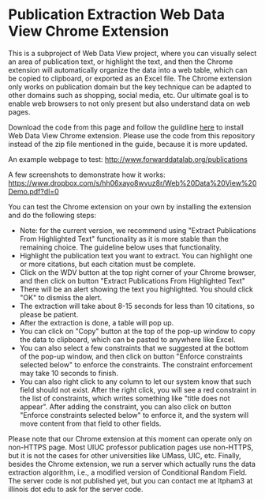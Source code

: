 # Publication Extraction Web Data View Chrome Extension
This is a subproject of Web Data View project, where you can visually select an area of publication text, or highlight the text, and then the Chrome extension will automatically organize the data into a web table, which can be copied to clipboard, or exported as an Excel file. The Chrome extension only works on publication domain but the key technique can be adapted to other domains such as shopping, social media, etc. Our ultimate goal is to enable web browsers to not only present but also understand data on web pages.

Download the code from this page and follow the guildline [here](https://wiki.illinois.edu/wiki/download/attachments/586662115/WebDataViewInstallationGuide.pdf?version=2&modificationDate=1465568899000&api=v2) to install Web Data View Chrome extension. Please use the code from this repository instead of the zip file mentioned in the guide, because it is more updated.

An example webpage to test: http://www.forwarddatalab.org/publications

A few screenshots to demonstrate how it works: https://www.dropbox.com/s/hh06xayo8wvuz8r/Web%20Data%20View%20Demo.pdf?dl=0

You can test the Chrome extension on your own by installing the extension and do the following steps:
* Note: for the current version, we recommend using "Extract Publications From Highlighted Text" functionality as it is more stable than the remaining choice. The guideline below uses that functionality.
* Highlight the publication text you want to extract. You can highlight one or more citations, but each citation must be complete. 
* Click on the WDV button at the top right corner of your Chrome browser, and then click on button "Extract Publications From Highlighted Text"
* There will be an alert showing the text you highlighted. You should click "OK" to dismiss the alert.
* The extraction will take about 8-15 seconds for less than 10 citations, so please be patient.
* After the extraction is done, a table will pop up.
* You can click on "Copy" button at the top of the pop-up window to copy the data to clipboard, which can be pasted to anywhere like Excel.
* You can also select a few constraints that we suggested at the bottom of the pop-up window, and then click on button "Enforce constraints selected below" to enforce the constraints. The constraint enforcement may take 10 seconds to finish.
* You can also right click to any column to let our system know that such field should not exist. After the right click, you will see a red constraint in the list of constraints, which writes something like "title does not appear". After adding the constraint, you can also click on button "Enforce constraints selected below" to enforce it, and the system will move content from that field to other fields.

Please note that our Chrome extension at this moment can operate only on non-HTTPS page. Most UIUC professor publication pages use non-HTTPS, but it is not the cases for other universities like UMass, UIC, etc. Finally, besides the Chrome extension, we run a server which actually runs the data extraction algorithm, i.e., a modified version of Conditional Random Field. The server code is not published yet, but you can contact me at ltpham3 at illinois dot edu to ask for the server code.
